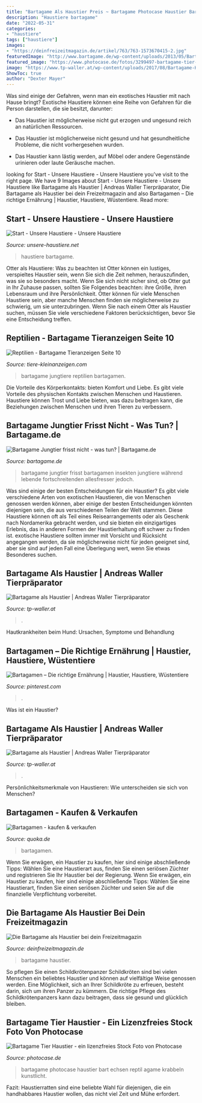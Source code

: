 ```yaml
---
title: "Bartagame Als Haustier Preis ~ Bartagame Photocase Haustier Bart Echsen Reptil Agame Krabbeln Kunstlicht"
description: "Haustiere bartagame"
date: "2022-05-31"
categories:
- "haustiere"
tags: ["haustiere"]
images:
- "https://deinfreizeitmagazin.de/artikel/763/763-1573670415-2.jpg"
featuredImage: "http://www.bartagame.de/wp-content/uploads/2013/05/Bartagame-Jungtier-frisst-nicht-was-tun1.jpg"
featured_image: "https://www.photocase.de/fotos/3299497-bartagame-tier-haustier-bart-agame-echsen-reptil-1-krabbeln-photocase-stock-foto-gross.jpeg"
image: "https://www.tp-waller.at/wp-content/uploads/2017/08/Bartagame-Haustier.jpg"
ShowToc: true
author: "Dexter Mayer"
---
```



Was sind einige der Gefahren, wenn man ein exotisches Haustier mit nach Hause bringt?
Exotische Haustiere können eine Reihe von Gefahren für die Person darstellen, die sie besitzt, darunter:
- Das Haustier ist möglicherweise nicht gut erzogen und ungesund reich an natürlichen Ressourcen.

- Das Haustier ist möglicherweise nicht gesund und hat gesundheitliche Probleme, die nicht vorhergesehen wurden.

- Das Haustier kann lästig werden, auf Möbel oder andere Gegenstände urinieren oder laute Geräusche machen.

	

		
looking for Start - Unsere Haustiere - Unsere Haustiere you've visit to the right page. We have 9 Images about Start - Unsere Haustiere - Unsere Haustiere like Bartagame als Haustier | Andreas Waller Tierpräparator, Die Bartagame als Haustier bei dein Freizeitmagazin and also Bartagamen – Die richtige Ernährung | Haustier, Haustiere, Wüstentiere. Read more:
		
    
## Start - Unsere Haustiere - Unsere Haustiere

<img loading=lazy src="https://unsere-haustiere.net/wp-content/uploads/2021/07/Bartagame-1000x438.jpg" onerror="this.onerror=null;this.src='https://tse1.mm.bing.net/th?id=OIP.lD3MD9zcSBke25ylOeLW8gHaDP&amp;pid=15.1';" alt="Start - Unsere Haustiere - Unsere Haustiere">

_Source: unsere-haustiere.net_

>haustiere bartagame. 

	

Otter als Haustiere: Was zu beachten ist
Otter können ein lustiges, verspieltes Haustier sein, wenn Sie sich die Zeit nehmen, herauszufinden, was sie so besonders macht. Wenn Sie sich nicht sicher sind, ob Otter gut in Ihr Zuhause passen, sollten Sie Folgendes beachten: ihre Größe, ihren Lebensraum und ihre Persönlichkeit. Otter können für viele Menschen Haustiere sein, aber manche Menschen finden sie möglicherweise zu schwierig, um sie unterzubringen. Wenn Sie nach einem Otter als Haustier suchen, müssen Sie viele verschiedene Faktoren berücksichtigen, bevor Sie eine Entscheidung treffen.

    
## Reptilien - Bartagame Tieranzeigen Seite 10

<img loading=lazy src="http://tiere-kleinanzeigen.com/export/5bc4178e01ea2b9ed51422ab41cdb.jpg" onerror="this.onerror=null;this.src='https://tse2.mm.bing.net/th?id=OIP.Y1RcMQR9WtSTVPwr0Y6mmAHaFj&amp;pid=15.1';" alt="Reptilien - Bartagame Tieranzeigen Seite 10">

_Source: tiere-kleinanzeigen.com_

>bartagame jungtiere reptilien bartagamen. 

	

Die Vorteile des Körperkontakts: bieten Komfort und Liebe.
Es gibt viele Vorteile des physischen Kontakts zwischen Menschen und Haustieren. Haustiere können Trost und Liebe bieten, was dazu beitragen kann, die Beziehungen zwischen Menschen und ihren Tieren zu verbessern.

    
## Bartagame Jungtier Frisst Nicht - Was Tun? | Bartagame.de

<img loading=lazy src="http://www.bartagame.de/wp-content/uploads/2013/05/Bartagame-Jungtier-frisst-nicht-was-tun1.jpg" onerror="this.onerror=null;this.src='https://tse4.mm.bing.net/th?id=OIP.AjKgBi7DO8hwMPehrGqhtgHaIS&amp;pid=15.1';" alt="Bartagame Jungtier frisst nicht - was tun? | Bartagame.de">

_Source: bartagame.de_

>bartagame jungtier frisst bartagamen insekten jungtiere während lebende fortschreitenden allesfresser jedoch. 

	

Was sind einige der besten Entscheidungen für ein Haustier?
Es gibt viele verschiedene Arten von exotischen Haustieren, die von Menschen genossen werden können, aber einige der besten Entscheidungen könnten diejenigen sein, die aus verschiedenen Teilen der Welt stammen. Diese Haustiere können oft als Teil eines Reisearrangements oder als Geschenk nach Nordamerika gebracht werden, und sie bieten ein einzigartiges Erlebnis, das in anderen Formen der Haustierhaltung oft schwer zu finden ist. exotische Haustiere sollten immer mit Vorsicht und Rücksicht angegangen werden, da sie möglicherweise nicht für jeden geeignet sind, aber sie sind auf jeden Fall eine Überlegung wert, wenn Sie etwas Besonderes suchen.

    
## Bartagame Als Haustier | Andreas Waller Tierpräparator

<img loading=lazy src="http://www.tp-waller.at/wp-content/uploads/2017/08/Bartagame-weiß.jpg" onerror="this.onerror=null;this.src='https://tse1.mm.bing.net/th?id=OIP.FsXMmENfwKKiFzmiIIFM6AHaEK&amp;pid=15.1';" alt="Bartagame als Haustier | Andreas Waller Tierpräparator">

_Source: tp-waller.at_

>. 

	

Hautkrankheiten beim Hund: Ursachen, Symptome und Behandlung

    
## Bartagamen – Die Richtige Ernährung | Haustier, Haustiere, Wüstentiere

<img loading=lazy src="https://i.pinimg.com/736x/cd/83/b4/cd83b40ced27f95ff73e53dcbc548cc9.jpg" onerror="this.onerror=null;this.src='https://tse1.mm.bing.net/th?id=OIP.BXtLMY-27RgGX_Kz88dlfwHaE8&amp;pid=15.1';" alt="Bartagamen – Die richtige Ernährung | Haustier, Haustiere, Wüstentiere">

_Source: pinterest.com_

>. 

	

Was ist ein Haustier?

    
## Bartagame Als Haustier | Andreas Waller Tierpräparator

<img loading=lazy src="https://www.tp-waller.at/wp-content/uploads/2017/08/Bartagame-Haustier.jpg" onerror="this.onerror=null;this.src='https://tse4.mm.bing.net/th?id=OIP.4Mg9TI1zEdERSAezM39ZTwHaHa&amp;pid=15.1';" alt="Bartagame als Haustier | Andreas Waller Tierpräparator">

_Source: tp-waller.at_

>. 

	

Persönlichkeitsmerkmale von Haustieren: Wie unterscheiden sie sich von Menschen?

    
## Bartagamen - Kaufen &amp; Verkaufen

<img loading=lazy src="https://pic0.qimage.de/46/02/04/s248040246.jpg" onerror="this.onerror=null;this.src='https://tse1.mm.bing.net/th?id=OIP.cUf67_J58tz6M3UKt3CuIgAAAA&amp;pid=15.1';" alt="Bartagamen - kaufen &amp; verkaufen">

_Source: quoka.de_

>bartagamen. 

	

Wenn Sie erwägen, ein Haustier zu kaufen, hier sind einige abschließende Tipps: Wählen Sie eine Haustierart aus, finden Sie einen seriösen Züchter und registrieren Sie Ihr Haustier bei der Regierung.
Wenn Sie erwägen, ein Haustier zu kaufen, hier sind einige abschließende Tipps: Wählen Sie eine Haustierart, finden Sie einen seriösen Züchter und seien Sie auf die finanzielle Verpflichtung vorbereitet.

    
## Die Bartagame Als Haustier Bei Dein Freizeitmagazin

<img loading=lazy src="https://deinfreizeitmagazin.de/artikel/763/763-1573670415-2.jpg" onerror="this.onerror=null;this.src='https://tse2.mm.bing.net/th?id=OIP.LTD61i3UeYX2x5_xnfYITQHaEK&amp;pid=15.1';" alt="Die Bartagame als Haustier bei dein Freizeitmagazin">

_Source: deinfreizeitmagazin.de_

>bartagame haustier. 

	

So pflegen Sie einen Schildkrötenpanzer
Schildkröten sind bei vielen Menschen ein beliebtes Haustier und können auf vielfältige Weise genossen werden. Eine Möglichkeit, sich an Ihrer Schildkröte zu erfreuen, besteht darin, sich um ihren Panzer zu kümmern. Die richtige Pflege des Schildkrötenpanzers kann dazu beitragen, dass sie gesund und glücklich bleiben.

    
## Bartagame Tier Haustier - Ein Lizenzfreies Stock Foto Von Photocase

<img loading=lazy src="https://www.photocase.de/fotos/3299497-bartagame-tier-haustier-bart-agame-echsen-reptil-1-krabbeln-photocase-stock-foto-gross.jpeg" onerror="this.onerror=null;this.src='https://tse1.mm.bing.net/th?id=OIP.1bAMFWhShYDgX6QZQWKtJAHaFY&amp;pid=15.1';" alt="Bartagame Tier Haustier - ein lizenzfreies Stock Foto von Photocase">

_Source: photocase.de_

>bartagame photocase haustier bart echsen reptil agame krabbeln kunstlicht. 

	

Fazit: Haustierratten sind eine beliebte Wahl für diejenigen, die ein handhabbares Haustier wollen, das nicht viel Zeit und Mühe erfordert.

